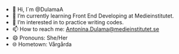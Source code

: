  - 👋 Hi, I´m @DulamaA
 - 🌱 I’m currently learning Front End Developing at Medieinstitutet.
 - 👀 I’m interested in to practice writing codes.
 - 📫 How to reach me: Antonina.Dulama@medieinstitutet.se
 - 😄 Pronouns: She/Her
 - 🌐 Hometown: Vårgårda

